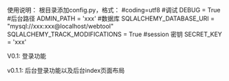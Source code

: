使用说明：
    根目录添加config.py，格式：
    #coding=utf8
    #调试
    DEBUG = True
    #后台路径
    ADMIN_PATH = 'xxx'
    #数据库
    SQLALCHEMY_DATABASE_URI = "mysql://xxx:xxx@localhost/webtool"
    SQLALCHEMY_TRACK_MODIFICATIONS = True
    #session 密钥
    SECRET_KEY = 'xxx'

V0.1:
    登录功能

v0.1.1:
    后台登录功能以及后台index页面布局